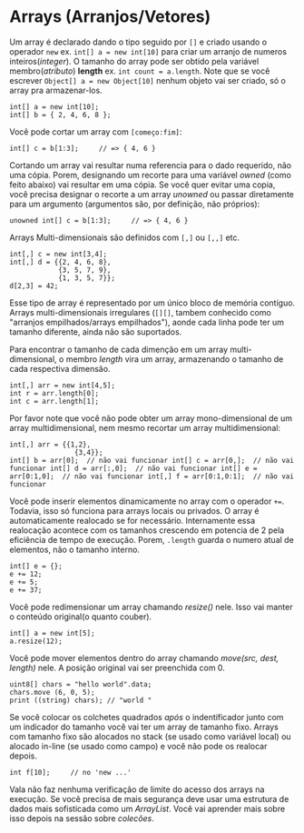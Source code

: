 # Arrays (Arranjos/Vetores)

Um array é declarado dando o tipo seguido por `[]` e criado usando o operador `new` ex. `int[] a = new int[10]` para criar um arranjo de numeros inteiros(_integer_). O tamanho do array pode ser obtido pela variável membro(_atributo_) **length** ex. `int count = a.length`. Note que se você escrever `Object[] a = new Object[10]` nenhum objeto vai ser criado, só o array pra armazenar-los.

```vala
int[] a = new int[10];
int[] b = { 2, 4, 6, 8 };
```
Você pode cortar um array com `[começo:fim]`:
```vala
int[] c = b[1:3];     // => { 4, 6 }
```
Cortando um array vai resultar numa referencia para o dado requerido, não uma cópia. Porem, designando um recorte para uma variável _owned_ (como feito abaixo) vai resultar em uma cópia. Se você quer evitar uma copia, você precisa designar o recorte a um array _unowned_ ou passar diretamente para um argumento (argumentos são, por definição, não próprios):

```vala
unowned int[] c = b[1:3];     // => { 4, 6 }
```
Arrays Multi-dimensionais são definidos com `[,]` ou `[,,]` etc.

```vala
int[,] c = new int[3,4];
int[,] d = {{2, 4, 6, 8},
            {3, 5, 7, 9},
            {1, 3, 5, 7}};
d[2,3] = 42;
```

Esse tipo de array é representado por um único bloco de memória contíguo. Arrays multi-dimensionais irregulares (`[][]`, tambem conhecido como "arranjos empilhados/arrays empilhados"), aonde cada linha pode ter um tamanho diferente, ainda não são suportados.

Para encontrar o tamanho de cada dimenção em um array multi-dimensional, o membro _length_ vira um array, armazenando o tamanho de cada respectiva dimensão.

```vala
int[,] arr = new int[4,5];
int r = arr.length[0];
int c = arr.length[1];
```
Por favor note que você não pode obter um array mono-dimensional de um array multidimensional, nem mesmo recortar um array multidimensional:

```vala
int[,] arr = {{1,2},
                {3,4}};
int[] b = arr[0];  // não vai funcionar int[] c = arr[0,];  // não vai funcionar int[] d = arr[:,0];  // não vai funcionar int[] e = arr[0:1,0];  // não vai funcionar int[,] f = arr[0:1,0:1];  // não vai funcionar
```

Você pode inserir elementos dinamicamente no array com o operador `+=`. Todavia, isso só funciona para arrays locais ou privados. O array é automaticamente realocado se for necessário. Internamente essa realocação acontece com os tamanhos crescendo em potencia de 2 pela eficiência de tempo de execução. Porem, `.length` guarda o numero atual de elementos, não o tamanho interno.

```vala
int[] e = {};
e += 12;
e += 5;
e += 37;
```

Você pode redimensionar um array chamando *resize()* nele. Isso vai manter o conteúdo original(o quanto couber).

```vala
int[] a = new int[5];
a.resize(12);
```
Você pode mover elementos dentro do array chamando *move(src, dest, length)* nele. A posição original vai ser preenchida com 0.

```vala
uint8[] chars = "hello world".data;
chars.move (6, 0, 5);
print ((string) chars); // "world "
```

Se você colocar os colchetes quadrados *após* o indentificador junto com um indicador do tamanho você vai ter um array de tamanho fixo. Arrays com tamanho fixo são alocados no stack (se usado como variável local) ou alocado in-line (se usado como campo) e você não pode os realocar depois.

```vala
int f[10];     // no 'new ...'
```
Vala não faz nenhuma verificação de limite do acesso dos arrays na execução. Se você precisa de mais segurança deve usar uma estrutura de dados mais sofisticada como um *ArrayList*. Você vai aprender mais sobre isso depois na sessão sobre *colecões*.
